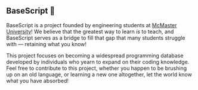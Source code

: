 ## BaseScript 🪽

BaseScript is a project founded by engineering students at [McMaster University](https://www.eng.mcmaster.ca/)! We believe that the greatest way to learn _is_ to teach, and BaseScript serves as a bridge to fill that gap that many students struggle with — retaining what you know! 

This project focuses on becoming a widespread programming database developed by individuals who yearn to expand on their coding knowledge. Feel free to contribute to this project, whether you happen to be brushing up on an old language, or learning a new one altogether, let the world know what you have absorbed!
